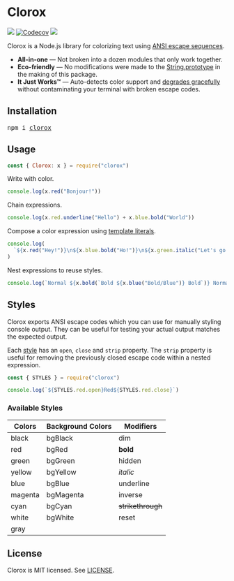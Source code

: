# Clorox

[![](http://img.shields.io/travis/jorgebucaran/clorox.svg)](https://travis-ci.org/jorgebucaran/clorox)
[![Codecov](https://img.shields.io/codecov/c/github/jorgebucaran/clorox/master.svg)](https://codecov.io/gh/jorgebucaran/clorox)
[![](https://img.shields.io/npm/v/clorox.svg)](https://www.npmjs.org/package/clorox)

Clorox is a Node.js library for colorizing text using [ANSI escape sequences](https://en.wikipedia.org/wiki/ANSI_escape_code).

- **All-in-one** — Not broken into a dozen modules that only work together.
- **Eco-friendly** — No modifications were made to the [String.prototype](https://developer.mozilla.org/en-US/docs/Web/JavaScript/Reference/Global_Objects/String/prototype) in the making of this package.
- **It Just Works™** — Auto-detects color support and [degrades gracefully](https://en.wikipedia.org/wiki/Fault_tolerance) without contaminating your terminal with broken escape codes.

## Installation

<pre>
npm i <a href="https://www.npmjs.com/package/clorox">clorox</a>
</pre>

## Usage

```jsx
const { Clorox: x } = require("clorox")
```

Write with color.

```jsx
console.log(x.red("Bonjour!"))
```

Chain expressions.

```jsx
console.log(x.red.underline("Hello") + x.blue.bold("World"))
```

Compose a color expression using [template literals](https://developer.mozilla.org/en-US/docs/Web/JavaScript/Reference/Template_literals).

```jsx
console.log(
  `${x.red("Hey!")}\n${x.blue.bold("Ho!")}\n${x.green.italic("Let's go!")}`
)
```

Nest expressions to reuse styles.

```jsx
console.log(`Normal ${x.bold(`Bold ${x.blue("Bold/Blue")} Bold`)} Normal`)
```

## Styles

Clorox exports ANSI escape codes which you can use for manually styling console output. They can be useful for testing your actual output matches the expected output.

Each [style](#available-styles) has an `open`, `close` and `strip` property. The `strip` property is useful for removing the previously closed escape code within a nested expression.

```jsx
const { STYLES } = require("clorox")

console.log(`${STYLES.red.open}Red${STYLES.red.close}`)
```

### Available Styles

| Colors  | Background Colors | Modifiers         |
| ------- | ----------------- | ----------------- |
| black   | bgBlack           | dim               |
| red     | bgRed             | **bold**          |
| green   | bgGreen           | hidden            |
| yellow  | bgYellow          | _italic_          |
| blue    | bgBlue            | underline         |
| magenta | bgMagenta         | inverse           |
| cyan    | bgCyan            | ~~strikethrough~~ |
| white   | bgWhite           | reset             |
| gray    |                   |                   |

## License

Clorox is MIT licensed. See [LICENSE](LICENSE.md).

